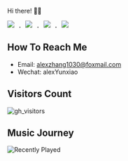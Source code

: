 Hi there! 👋🏻

<samp>
  <a href="https://github.com/vuejs/core"><img src="https://api.iconify.design/logos:vue.svg?color=%23000000" /></a> .
  <a href="https://github.com/microsoft/TypeScript"><img src="https://api.iconify.design/logos:typescript-icon.svg?color=%23000000" /></a> .
  <a href="https://github.com/unocss/unocss"><img src="https://api.iconify.design/logos:unocss.svg?color=%23000000" /></a> .
  <a href="https://github.com/rust-lang/rust"><img src="https://api.iconify.design/vscode-icons:file-type-rust.svg?color=%230239bb" /></a>
</samp>

## How To Reach Me

- Email: alexzhang1030@foxmail.com
- Wechat: alexYunxiao

<!-- ![AlexZhang's GitHub stats](https://github-readme-stats.vercel.app/api?username=alexzhang1030&show_icons=true&theme=radical) -->
<!-- ![snake](https://raw.githubusercontent.com/alexzhang1030/alexzhang1030/main/assets/github-contribution-grid-snake.gif) -->

## Visitors Count

![gh_visitors](https://profile-counter.glitch.me/alexzhang1030/count.svg)

## Music Journey

![Recently Played](https://netease-recent-profile.vercel.app?id=297303604&show_percent=1)


